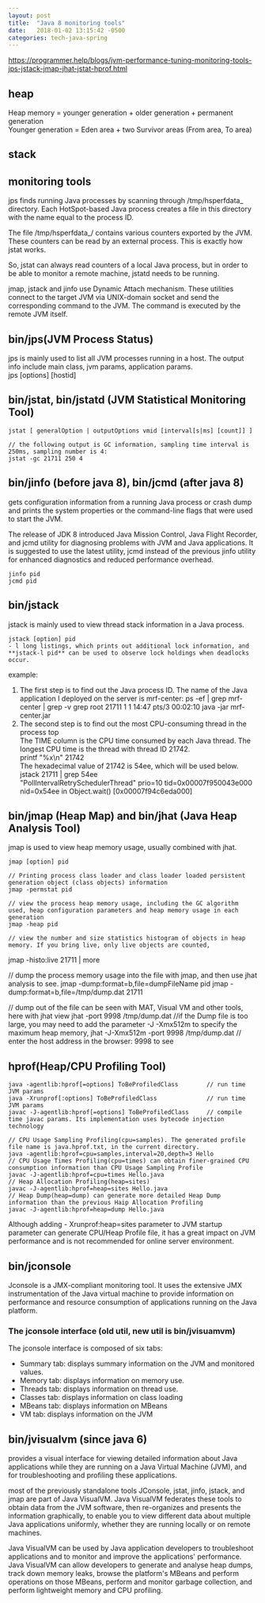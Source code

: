 ```yaml
---
layout: post
title:  "Java 8 monitoring tools"
date:   2018-01-02 13:15:42 -0500
categories: tech-java-spring
---
```


https://programmer.help/blogs/jvm-performance-tuning-monitoring-tools-jps-jstack-jmap-jhat-jstat-hprof.html

## heap

Heap memory = younger generation + older generation + permanent generation  
Younger generation = Eden area + two Survivor areas (From area, To area)  

## stack
 

## monitoring tools

jps finds running Java processes by scanning through /tmp/hsperfdata_<username> directory. Each HotSpot-based Java process creates a file in this directory with the name equal to the process ID.

The file /tmp/hsperfdata_<username>/<pid> contains various counters exported by the JVM. These counters can be read by an external process. This is exactly how jstat works. 

So, jstat can always read counters of a local Java process, but in order to be able to monitor a remote machine, jstatd needs to be running.

jmap, jstack and jinfo use Dynamic Attach mechanism. These utilities connect to the target JVM via UNIX-domain socket and send the corresponding command to the JVM. The command is executed by the remote JVM itself.

 
## bin/jps(JVM Process Status)

jps is mainly used to list all JVM processes running in a host. The output info include main class, jvm params, application params.  
jps [options] [hostid]  

## bin/jstat, bin/jstatd (JVM Statistical Monitoring Tool)

	jstat [ generalOption | outputOptions vmid [interval[s|ms] [count]] ]
	
	// the following output is GC information, sampling time interval is 250ms, sampling number is 4:
	jstat -gc 21711 250 4


## bin/jinfo (before java 8), bin/jcmd (after java 8)

gets configuration information from a running Java process or crash dump and prints the system properties or the command-line flags that were used to start the JVM.

The release of JDK 8 introduced Java Mission Control, Java Flight Recorder, and jcmd utility for diagnosing problems with JVM and Java applications. It is suggested to use the latest utility, jcmd instead of the previous jinfo utility for enhanced diagnostics and reduced performance overhead.

	jinfo pid
	jcmd pid

   
## bin/jstack

jstack is mainly used to view thread stack information in a Java process.  

	jstack [option] pid  
	- l long listings, which prints out additional lock information, and **jstack-l pid** can be used to observe lock holdings when deadlocks occur.
   
example:

1. The first step is to find out the Java process ID. The name of the Java application I deployed on the server is mrf-center:
		ps -ef | grep mrf-center | grep -v grep
		root     21711     1  1 14:47 pts/3    00:02:10 java -jar mrf-center.jar
2. The second step is to find out the most CPU-consuming thread in the process
		top  
   The TIME column is the CPU time consumed by each Java thread. The longest CPU time is the thread with thread ID 21742.		
		printf "%x\n" 21742  
   The hexadecimal value of 21742 is 54ee, which will be used below.    
		jstack 21711 | grep 54ee  
	"PollIntervalRetrySchedulerThread" prio=10 tid=0x00007f950043e000 nid=0x54ee in Object.wait() [0x00007f94c6eda000]  
	

## bin/jmap (Heap Map) and bin/jhat (Java Heap Analysis Tool)

jmap is used to view heap memory usage, usually combined with jhat.

	jmap [option] pid
	
	// Printing process class loader and class loader loaded persistent generation object (class objects) information
	jmap -permstat pid
	
	// view the process heap memory usage, including the GC algorithm used, heap configuration parameters and heap memory usage in each generation	
	jmap -heap pid    
	
	// view the number and size statistics histogram of objects in heap memory. If you bring live, only live objects are counted, 
   jmap -histo:live 21711 | more
   
   // dump the process memory usage into the file with jmap, and then use jhat analysis to see. 
   jmap -dump:format=b,file=dumpFileName pid
   jmap -dump:format=b,file=/tmp/dump.dat 21711  
   
   // dump out of the file can be seen with MAT, Visual VM and other tools, here with jhat view
   jhat -port 9998 /tmp/dump.dat
   //if the Dump file is too large, you may need to add the parameter -J -Xmx512m to specify the maximum heap memory, 
   jhat -J-Xmx512m -port 9998 /tmp/dump.dat
   // enter the host address in the browser: 9998 to see
   
   
## hprof(Heap/CPU Profiling Tool)

	java -agentlib:hprof[=options] ToBeProfiledClass		// run time JVM params
	java -Xrunprof[:options] ToBeProfiledClass				// run time JVM params
	javac -J-agentlib:hprof[=options] ToBeProfiledClass		// compile time javac params. Its implementation uses bytecode injection technology
	
	// CPU Usage Sampling Profiling(cpu=samples). The generated profile file name is java.hprof.txt, in the current directory. 
	java -agentlib:hprof=cpu=samples,interval=20,depth=3 Hello
	// CPU Usage Times Profiling(cpu=times) can obtain finer-grained CPU consumption information than CPU Usage Sampling Profile
	javac -J-agentlib:hprof=cpu=times Hello.java
	// Heap Allocation Profiling(heap=sites)
	javac -J-agentlib:hprof=heap=sites Hello.java
	// Heap Dump(heap=dump) can generate more detailed Heap Dump information than the previous Haip Allocation Profiling
	javac -J-agentlib:hprof=heap=dump Hello.java
	
Although adding - Xrunprof:heap=sites parameter to JVM startup parameter can generate CPU/Heap Profile file, it has a great impact on JVM performance and is not recommended for online server environment.	
	
## bin/jconsole 

Jconsole is a JMX-compliant monitoring tool.  It uses the extensive JMX instrumentation of the Java virtual machine to provide information on performance and resource consumption of applications running on the Java platform.

### The jconsole interface (old util, new util is bin/jvisuamvm)

The jconsole interface is composed of six tabs:
- Summary tab: displays summary information on the JVM and monitored values.
- Memory tab: displays information on memory use.
- Threads tab: displays information on thread use.
- Classes tab: displays information on class loading
- MBeans tab: displays information on MBeans
- VM tab: displays information on the JVM


## bin/jvisualvm  (since java 6)

provides a visual interface for viewing detailed information about Java applications while they are running on a Java Virtual Machine (JVM), and for troubleshooting and profiling these applications. 

most of the previously standalone tools JConsole, jstat, jinfo, jstack, and jmap are part of Java VisualVM. Java VisualVM federates these tools to obtain data from the JVM software, then re-organizes and presents the information graphically, to enable you to view different data about multiple Java applications uniformly, whether they are running locally or on remote machines. 

Java VisualVM can be used by Java application developers to troubleshoot applications and to monitor and improve the applications' performance. Java VisualVM can allow developers to generate and analyse heap dumps, track down memory leaks, browse the platform's MBeans and perform operations on those MBeans, perform and monitor garbage collection, and perform lightweight memory and CPU profiling.

		